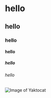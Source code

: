 # hello
## hello
### hello
#### hello
##### hello
###### hello
![Image of Yaktocat](https://octodex.github.com/images/yaktocat.png)
